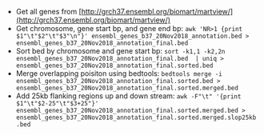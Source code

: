 * Get all genes from [http://grch37.ensembl.org/biomart/martview/](http://grch37.ensembl.org/biomart/martview/)
* Get chromosome, gene start bp, and gene end bp: `awk 'NR>1 {print $1"\t"$2"\t"$3"\n"}' ensembl_genes_b37_20Nov2018_annotation.bed > ensembl_genes_b37_20Nov2018_annotation_final.bed`
* Sort bed by chromosome and gene start bp: `sort -k1,1 -k2,2n ensembl_genes_b37_20Nov2018_annotation_final.bed  | uniq > ensembl_genes_b37_20Nov2018_annotation_final.sorted.bed`
* Merge overlapping poisiton using bedtools: `bedtools merge -i ensembl_genes_b37_20Nov2018_annotation_final.sorted.bed > ensembl_genes_b37_20Nov2018_annotation_final.sorted.merged.bed`
* Add 25kb flanking regions up and down stream: `awk -F"\t" '{print $1"\t"$2-25"\t"$3+25"}' ensembl_genes_b37_20Nov2018_annotation_final.sorted.merged.bed > ensembl_genes_b37_20Nov2018_annotation_final.sorted.merged.slop25kb.bed`

